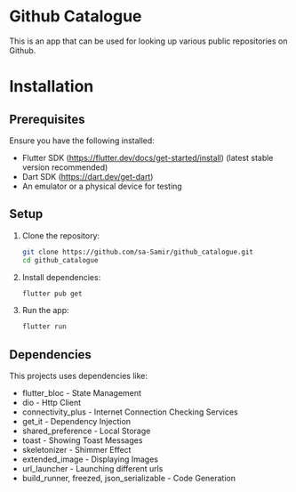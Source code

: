 
# Github Catalogue

This is an app that can be used for looking up various public repositories on Github.




# Installation

## Prerequisites
Ensure you have the following installed:
- Flutter SDK (https://flutter.dev/docs/get-started/install) (latest stable version recommended)
- Dart SDK (https://dart.dev/get-dart)
- An emulator or a physical device for testing

## Setup

1. Clone the repository:
   ```bash
   git clone https://github.com/sa-Samir/github_catalogue.git
   cd github_catalogue

2. Install dependencies:
    ```bash
   flutter pub get

2. Run the app:
    ```bash
   flutter run

## Dependencies
This projects uses dependencies like:
- flutter_bloc - State Management
- dio - Http Client
- connectivity_plus - Internet Connection Checking Services
- get_it - Dependency Injection
- shared_preference - Local Storage
- toast - Showing Toast Messages
- skeletonizer - Shimmer Effect
- extended_image - Displaying Images
- url_launcher - Launching different urls
- build_runner, freezed, json_serializable - Code Generation